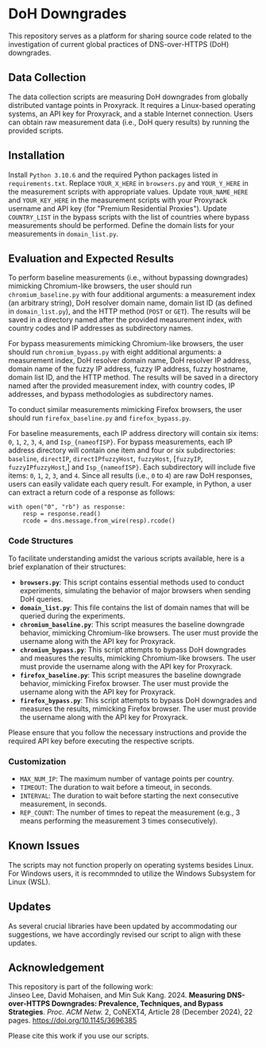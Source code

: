 # DoH Downgrades
This repository serves as a platform for sharing source code related to the investigation of current global practices of DNS-over-HTTPS (DoH) downgrades.

## Data Collection
The data collection scripts are measuring DoH downgrades from globally distributed vantage points in Proxyrack. It requires a Linux-based operating systems, an API key for Proxyrack, and a stable Internet connection. Users can obtain raw measurement data (i.e., DoH query results) by running the provided scripts.

## Installation
Install `Python 3.10.6` and the required Python packages listed in `requirements.txt`. Replace `YOUR_X_HERE` in `browsers.py` and `YOUR_Y_HERE` in the measurement scripts with appropriate values. Update `YOUR_NAME_HERE` and `YOUR_KEY_HERE` in the measurement scripts with your Proxyrack username and API key (for "Premium Residential Proxies"). Update `COUNTRY_LIST` in the bypass scripts with the list of countries where bypass measurements should be performed. Define the domain lists for your measurements in `domain_list.py`. 

## Evaluation and Expected Results
To perform baseline measurements (i.e., without bypassing downgrades) mimicking Chromium-like browsers, the user should run `chromium_baseline.py` with four additional arguments: a measurement index (an arbitrary string), DoH resolver domain name, domain list ID (as defined in `domain_list.py`), and the HTTP method (`POST` or `GET`). The results will be saved in a directory named after the provided measurement index, with country codes and IP addresses as subdirectory names.

For bypass measurements mimicking Chromium-like browsers, the user should run `chromium_bypass.py` with eight additional arguments: a measurement index, DoH resolver domain name, DoH resolver IP address, domain name of the fuzzy IP address, fuzzy IP address, fuzzy hostname, domain list ID, and the HTTP method. The results will be saved in a directory named after the provided measurement index, with country codes, IP addresses, and bypass methodologies as subdirectory names.

To conduct similar measurements mimicking Firefox browsers, the user should run `firefox_baseline.py` and `firefox_bypass.py`.

For baseline measurements, each IP address directory will contain six items: `0`, `1`, `2`, `3`, `4`, and `Isp_{nameofISP}`. For bypass measurements, each IP address directory will contain one item and four or six subdirectories: `baseline`, `directIP`, `directIPfuzzyHost`, `fuzzyHost`, [`fuzzyIP`, `fuzzyIPfuzzyHost`,] and `Isp_{nameofISP}`. Each subdirectory will include five items: `0`, `1`, `2`, `3`, and `4`. Since all results (i.e., `0` to `4`) are raw DoH responses, users can easily validate each query result. For example, in Python, a user can extract a return code of a response as follows:
```
with open("0", "rb") as response:
    resp = response.read()
    rcode = dns.message.from_wire(resp).rcode()
```

### Code Structures
To facilitate understanding amidst the various scripts available, here is a brief explanation of their structures:

* **`browsers.py`**: This script contains essential methods used to conduct experiments, simulating the behavior of major browsers when sending DoH queries.
* **`domain_list.py`**: This file contains the list of domain names that will be queried during the experiments.
* **`chromium_baseline.py`**: This script measures the baseline downgrade behavior, mimicking Chromium-like browsers. The user must provide the username along with the API key for Proxyrack.
* **`chromium_bypass.py`**: This script attempts to bypass DoH downgrades and measures the results, mimicking Chromium-like browsers. The user must provide the username along with the API key for Proxyrack.
* **`firefox_baseline.py`**: This script measures the baseline downgrade behavior, mimicking Firefox browser. The user must provide the username along with the API key for Proxyrack.
* **`firefox_bypass.py`**: This script attempts to bypass DoH downgrades and measures the results, mimicking Firefox browser. The user must provide the username along with the API key for Proxyrack.

Please ensure that you follow the necessary instructions and provide the required API key before executing the respective scripts.

### Customization
* `MAX_NUM_IP`: The maximum number of vantage points per country.
* `TIMEOUT`: The duration to wait before a timeout, in seconds.
* `INTERVAL`: The duration to wait before starting the next consecutive measurement, in seconds.
* `REP_COUNT`: The number of times to repeat the measurement (e.g., 3 means performing the measurement 3 times consecutively).

## Known Issues
The scripts may not function properly on operating systems besides Linux. For Windows users, it is recommnded to utilize the Windows Subsystem for Linux (WSL).

## Updates
As several crucial libraries have been updated by accommodating our suggestions, we have accordingly revised our script to align with these updates.

## Acknowledgement
This repository is part of the following work:  
Jinseo Lee, David Mohaisen, and Min Suk Kang. 2024. **Measuring DNS-over-HTTPS Downgrades: Prevalence, Techniques, and Bypass Strategies**. *Proc. ACM Netw.* 2, CoNEXT4, Article 28 (December 2024), 22 pages. https://doi.org/10.1145/3696385

Please cite this work if you use our scripts.